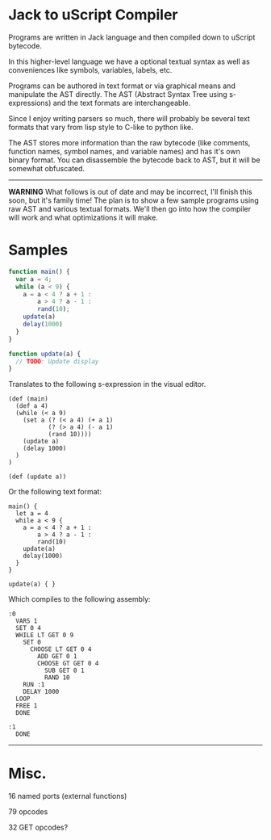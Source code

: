 # Jack to uScript Compiler

Programs are written in Jack language and then compiled down to uScript
bytecode.

In this higher-level language we have a optional textual syntax as well as
conveniences like symbols, variables, labels, etc.

Programs can be authored in text format or via graphical means and manipulate
the AST directly.  The AST (Abstract Syntax Tree using s-expressions) and the text formats are interchangeable.

Since I enjoy writing parsers so much, there will probably be several text
formats that vary from lisp style to C-like to python like.

The AST stores more information than the raw bytecode (like comments, function
names, symbol names, and variable names) and has it's own binary format.  You
can disassemble the bytecode back to AST, but it will be somewhat obfuscated.

------------------------------

**WARNING** What follows is out of date and may be incorrect, I'll finish this
soon, but it's family time!  The plan is to show a few sample programs using
raw AST and various textual formats.  We'll then go into how the compiler will
work and what optimizations it will make.

# Samples


```js
function main() {
  var a = 4;
  while (a < 9) {
    a = a < 4 ? a + 1 :
        a > 4 ? a - 1 :
        rand(10);
    update(a)
    delay(1000)
  }
}

function update(a) {
  // TODO: Update display
}
```

Translates to the following s-expression in the visual editor.

```ujack
(def (main)
  (def a 4)
  (while (< a 9)
    (set a (? (< a 4) (+ a 1)
           (? (> a 4) (- a 1)
           (rand 10))))
    (update a)
    (delay 1000)
  )
)

(def (update a))
```

Or the following text format:

```
main() {
  let a = 4
  while a < 9 {
    a = a < 4 ? a + 1 :
        a > 4 ? a - 1 :
        rand(10)
    update(a)
    delay(1000)
  }
}

update(a) { }
```

Which compiles to the following assembly:

```jack-asm
:0
  VARS 1
  SET 0 4
  WHILE LT GET 0 9
    SET 0
      CHOOSE LT GET 0 4
        ADD GET 0 1
        CHOOSE GT GET 0 4
          SUB GET 0 1
          RAND 10
    RUN :1
    DELAY 1000
  LOOP
  FREE 1
  DONE

:1
  DONE
```

--------


# Misc.

16 named ports (external functions)

79 opcodes

32 GET opcodes?
